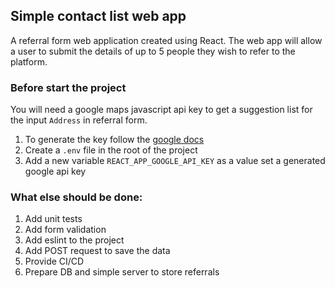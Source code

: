 ## Simple contact list web app

A referral form web application created using React. The web app will allow a user to submit the details of up to 5 people they wish to refer to the platform.

### Before start the project

You will need a google maps javascript api key to get a suggestion list for the input `Address` in referral form.

1. To generate the key follow the [google docs](https://developers.google.com/maps/documentation/javascript/get-api-key)
2. Create a `.env` file in the root of the project
3. Add a new variable `REACT_APP_GOOGLE_API_KEY` as a value set a generated google api key

### What else should be done:

1. Add unit tests
2. Add form validation
3. Add eslint to the project
4. Add POST request to save the data
5. Provide CI/CD
6. Prepare DB and simple server to store referrals

